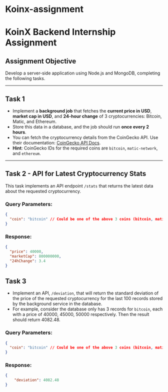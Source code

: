 # Koinx-assignment

# KoinX Backend Internship Assignment

## Assignment Objective

Develop a server-side application using Node.js and MongoDB, completing the following tasks.

---

## Task 1

- Implement a **background job** that fetches the **current price in USD**, **market cap in USD**, and **24-hour change** of 3 cryptocurrencies: Bitcoin, Matic, and Ethereum.
- Store this data in a database, and the job should run **once every 2 hours**.
- You can fetch the cryptocurrency details from the CoinGecko API. Use their documentation: [CoinGecko API Docs](https://docs.coingecko.com/v3.0.1/reference/introduction).
- **Hint**: CoinGecko IDs for the required coins are `bitcoin`, `matic-network`, and `ethereum`.

---

## Task 2 - API for Latest Cryptocurrency Stats

This task implements an API endpoint `/stats` that returns the latest data about the requested cryptocurrency.


### Query Parameters:

```json
{
  "coin": "bitcoin" // Could be one of the above 3 coins (bitcoin, matic-network, ethereum)
}
```

### Response:

```json
{
  "price": 40000,
  "marketCap": 800000000,
  "24hChange": 3.4
}
```

## Task 3

- Implement an API, `/deviation`, that will return the standard deviation of the price of the requested cryptocurrency for the last 100 records stored by the background service in the database.
- For example, consider the database only has 3 records for `bitcoin`, each with a price of 40000, 45000, 50000 respectively. Then the result should return 4082.48.


### Query Parameters:

```json
{
  "coin": "bitcoin" // Could be one of the above 3 coins (bitcoin, matic-network, ethereum)
}
```

### Response:

```json
{
	"deviation": 4082.48
}
```